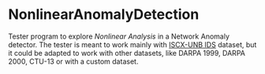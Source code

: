 # NonlinearAnomalyDetection

Tester program to explore *Nonlinear Analysis* in a Network Anomaly detector.
The tester is meant to work mainly with [ISCX-UNB IDS](http://www.unb.ca/research/iscx/dataset/iscx-IDS-dataset.html) dataset, but it could be adapted to work with other datasets, like DARPA 1999, DARPA 2000, CTU-13 or with a custom dataset. 
